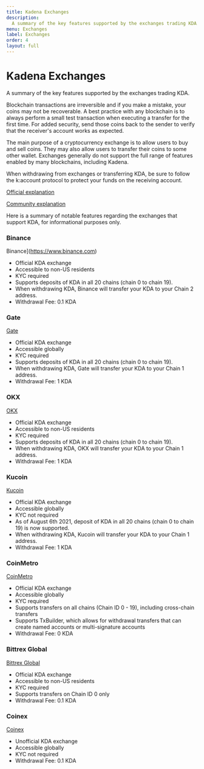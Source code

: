 ```yaml
---
title: Kadena Exchanges
description:
  A summary of the key features supported by the exchanges trading KDA.
menu: Exchanges
label: Exchanges
order: 4
layout: full
---
```


# Kadena Exchanges

A summary of the key features supported by the exchanges trading KDA.

Blockchain transactions are irreversible and if you make a mistake, your coins
may not be recoverable. A best practice with any blockchain is to always perform
a small test transaction when executing a transfer for the first time. For added
security, send those coins back to the sender to verify that the receiver's
account works as expected.

The main purpose of a cryptocurrency exchange is to allow users to buy and sell
coins. They may also allow users to transfer their coins to some other wallet.
Exchanges generally do not support the full range of features enabled by many
blockchains, including Kadena.

When withdrawing from exchanges or transferring KDA, be sure to follow the
k:account protocol to protect your funds on the receiving account.

[Official explanation](/blogchain/2021/introducing-kadena-account-protocols-kip-0012-2021-09-27)

[Community explanation](https://thanos-42.medium.com/kip-0012-explained-k-accounts-e0cdc71ab455)

Here is a summary of notable features regarding the exchanges that support KDA,
for informational purposes only.

### Binance

Binance](https://www.binance.com)

- Official KDA exchange
- Accessible to non-US residents
- KYC required
- Supports deposits of KDA in all 20 chains (chain 0 to chain 19).
- When withdrawing KDA, Binance will transfer your KDA to your Chain 2 address.
- Withdrawal Fee: 0.1 KDA

### Gate

[Gate](https://www.gate.io)

- Official KDA exchange
- Accessible globally
- KYC required
- Supports deposits of KDA in all 20 chains (chain 0 to chain 19).
- When withdrawing KDA, Gate will transfer your KDA to your Chain 1 address.
- Withdrawal Fee: 1 KDA

### OKX

[OKX](https://www.okx.com/)

- Official KDA exchange
- Accessible to non-US residents
- KYC required
- Supports deposits of KDA in all 20 chains (chain 0 to chain 19).
- When withdrawing KDA, OKX will transfer your KDA to your Chain 1 address.
- Withdrawal Fee: 1 KDA

### Kucoin

[Kucoin](https://www.kucoin.com)

- Official KDA exchange
- Accessible globally
- KYC not required
- As of August 6th 2021, deposit of KDA in all 20 chains (chain 0 to chain 19)
  is now supported.
- When withdrawing KDA, Kucoin will transfer your KDA to your Chain 1 address.
- Withdrawal Fee: 1 KDA

### CoinMetro

[CoinMetro](https://coinmetro.com)

- Official KDA exchange
- Accessible globally
- KYC required
- Supports transfers on all chains (Chain ID 0 - 19), including cross-chain
  transfers
- Supports TxBuilder, which allows for withdrawal transfers that can create
  named accounts or multi-signature accounts
- Withdrawal Fee: 0 KDA

### Bittrex Global

[Bittrex Global](https://global.bittrex.com)

- Official KDA exchange
- Accessible to non-US residents
- KYC required
- Supports transfers on Chain ID 0 only
- Withdrawal Fee: 0.1 KDA

### Coinex

[Coinex](https://www.coinex.com)

- Unofficial KDA exchange
- Accessible globally
- KYC not required
- Withdrawal Fee: 0.1 KDA
